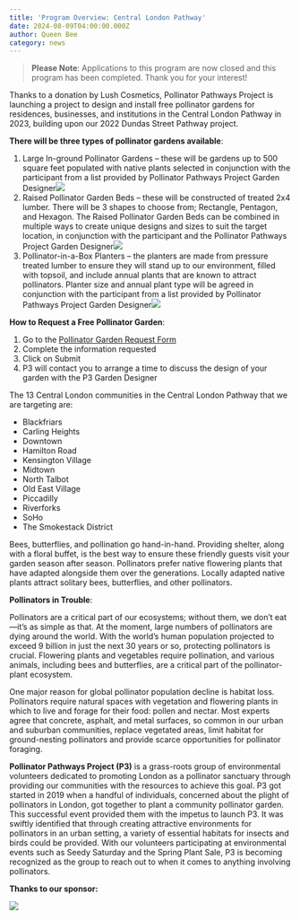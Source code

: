 ```yaml
---
title: 'Program Overview: Central London Pathway'
date: 2024-08-09T04:00:00.000Z
author: Queen Bee
category: news
---
```


> **Please Note**: Applications to this program are now closed and this program has been completed. Thank you for your interest!

Thanks to a donation by Lush Cosmetics, Pollinator Pathways Project is launching a project to design and install free pollinator gardens for residences, businesses, and institutions in the Central London Pathway in 2023, building upon our 2022 Dundas Street Pathway project.

**There will be three types of pollinator gardens available**:

1. Large In-ground Pollinator Gardens – these will be gardens up to 500 square feet populated with native plants selected in conjunction with the participant from a list provided by Pollinator Pathways Project Garden Designer![](</uploads/Blog Posts/in-ground-garden.jpeg>)
2. Raised Pollinator Garden Beds – these will be constructed of treated 2x4 lumber. There will be 3 shapes to choose from; Rectangle, Pentagon, and Hexagon. The Raised Pollinator Garden Beds can be combined in multiple ways to create unique designs and sizes to suit the target location, in conjunction with the participant and the Pollinator Pathways Project Garden Designer![](</uploads/Blog Posts/raised-pollinator-garden-beds.jpeg>)
3. Pollinator-in-a-Box Planters – the planters are made from pressure treated lumber to ensure they will stand up to our environment, filled with topsoil, and include annual plants that are known to attract pollinators. Planter size and annual plant type will be agreed in conjunction with the participant from a list provided by Pollinator Pathways Project Garden Designer![](</uploads/Blog Posts/pollinator-in-a-box-planters.jpeg>)

**How to Request a Free Pollinator Garden**:

1. Go to the [Pollinator Garden Request Form](https://docs.google.com/forms/d/e/1FAIpQLSdfHI8aGNYKdiSriBi5NKDB_cL70OPplySlThyBrg7Ylmdz2g/viewform?usp=sf_link)
2. Complete the information requested
3. Click on Submit
4. P3 will contact you to arrange a time to discuss the design of your garden with the P3 Garden Designer

The 13 Central London communities in the Central London Pathway that we are targeting are:

* Blackfriars
* Carling Heights
* Downtown
* Hamilton Road
* Kensington Village
* Midtown
* North Talbot
* Old East Village
* Piccadilly
* Riverforks
* SoHo
* The Smokestack District

Bees, butterflies, and pollination go hand-in-hand. Providing shelter, along with a floral buffet, is the best way to ensure these friendly guests visit your garden season after season. Pollinators prefer native flowering plants that have adapted alongside them over the generations. Locally adapted native plants attract solitary bees, butterflies, and other pollinators.

**Pollinators in Trouble**:

Pollinators are a critical part of our ecosystems; without them, we don’t eat—it’s as simple as that. At the moment, large numbers of pollinators are dying around the world. With the world’s human population projected to exceed 9 billion in just the next 30 years or so, protecting pollinators is crucial. Flowering plants and vegetables require pollination, and various animals, including bees and butterflies, are a critical part of the pollinator-plant ecosystem.

One major reason for global pollinator population decline is habitat loss. Pollinators require natural spaces with vegetation and flowering plants in which to live and forage for their food: pollen and nectar. Most experts agree that concrete, asphalt, and metal surfaces, so common in our urban and suburban communities, replace vegetated areas, limit habitat for ground-nesting pollinators and provide scarce opportunities for pollinator foraging.

**Pollinator Pathways Project (P3)** is a grass-roots group of environmental volunteers dedicated to promoting London as a pollinator sanctuary through providing our communities with the resources to achieve this goal. P3 got started in 2019 when a handful of individuals, concerned about the plight of pollinators in London, got together to plant a community pollinator garden. This successful event provided them with the impetus to launch P3. It was swiftly identified that through creating attractive environments for pollinators in an urban setting, a variety of essential habitats for insects and birds could be provided. With our volunteers participating at environmental events such as Seedy Saturday and the Spring Plant Sale, P3 is becoming recognized as the group to reach out to when it comes to anything involving pollinators.

**Thanks to our sponsor:**

![](</uploads/Blog Posts/lush-logo.jpeg>)
